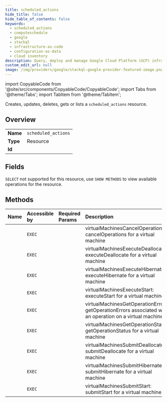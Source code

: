 ```yaml
---
title: scheduled_actions
hide_title: false
hide_table_of_contents: false
keywords:
  - scheduled_actions
  - computeschedule
  - google
  - stackql
  - infrastructure-as-code
  - configuration-as-data
  - cloud inventory
description: Query, deploy and manage Google Cloud Platform (GCP) infrastructure and resources using SQL
custom_edit_url: null
image: /img/providers/google/stackql-google-provider-featured-image.png
---
```


import CopyableCode from '@site/src/components/CopyableCode/CopyableCode';
import Tabs from '@theme/Tabs';
import TabItem from '@theme/TabItem';

Creates, updates, deletes, gets or lists a <code>scheduled_actions</code> resource.

## Overview
<table><tbody>
<tr><td><b>Name</b></td><td><code>scheduled_actions</code></td></tr>
<tr><td><b>Type</b></td><td>Resource</td></tr>
<tr><td><b>Id</b></td><td><CopyableCode code="azure.computeschedule.scheduled_actions" /></td></tr>
</tbody></table>

## Fields
`SELECT` not supported for this resource, use `SHOW METHODS` to view available operations for the resource.


## Methods
| Name | Accessible by | Required Params | Description |
|:-----|:--------------|:----------------|:------------|
| <CopyableCode code="virtual_machines_cancel_operations" /> | `EXEC` | <CopyableCode code="locationparameter, subscriptionId, data__correlationid, data__operationIds" /> | virtualMachinesCancelOperations: cancelOperations for a virtual machine |
| <CopyableCode code="virtual_machines_execute_deallocate" /> | `EXEC` | <CopyableCode code="locationparameter, subscriptionId, data__correlationid, data__executionParameters, data__resources" /> | virtualMachinesExecuteDeallocate: executeDeallocate for a virtual machine |
| <CopyableCode code="virtual_machines_execute_hibernate" /> | `EXEC` | <CopyableCode code="locationparameter, subscriptionId, data__correlationid, data__executionParameters, data__resources" /> | virtualMachinesExecuteHibernate: executeHibernate for a virtual machine |
| <CopyableCode code="virtual_machines_execute_start" /> | `EXEC` | <CopyableCode code="locationparameter, subscriptionId, data__correlationid, data__executionParameters, data__resources" /> | virtualMachinesExecuteStart: executeStart for a virtual machine |
| <CopyableCode code="virtual_machines_get_operation_errors" /> | `EXEC` | <CopyableCode code="locationparameter, subscriptionId, data__operationIds" /> | virtualMachinesGetOperationErrors: getOperationErrors associated with an operation on a virtual machine |
| <CopyableCode code="virtual_machines_get_operation_status" /> | `EXEC` | <CopyableCode code="locationparameter, subscriptionId, data__correlationid, data__operationIds" /> | virtualMachinesGetOperationStatus: getOperationStatus for a virtual machine |
| <CopyableCode code="virtual_machines_submit_deallocate" /> | `EXEC` | <CopyableCode code="locationparameter, subscriptionId, data__correlationid, data__executionParameters, data__resources, data__schedule" /> | virtualMachinesSubmitDeallocate: submitDeallocate for a virtual machine |
| <CopyableCode code="virtual_machines_submit_hibernate" /> | `EXEC` | <CopyableCode code="locationparameter, subscriptionId, data__correlationid, data__executionParameters, data__resources, data__schedule" /> | virtualMachinesSubmitHibernate: submitHibernate for a virtual machine |
| <CopyableCode code="virtual_machines_submit_start" /> | `EXEC` | <CopyableCode code="locationparameter, subscriptionId, data__correlationid, data__executionParameters, data__resources, data__schedule" /> | virtualMachinesSubmitStart: submitStart for a virtual machine |
